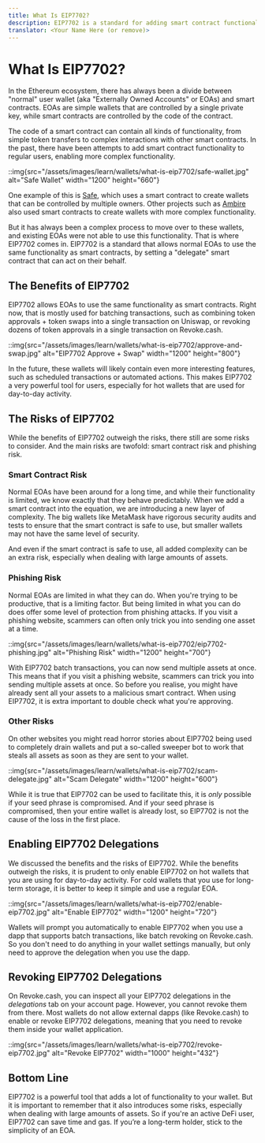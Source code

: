 ```yaml
---
title: What Is EIP7702?
description: EIP7702 is a standard for adding smart contract functionality to a wallet. It can be used to enable things like batch transactions and more.
translator: <Your Name Here (or remove)>
---
```


# What Is EIP7702?

In the Ethereum ecosystem, there has always been a divide between "normal" user wallet (aka "Externally Owned Accounts" or EOAs) and smart contracts. EOAs are simple wallets that are controlled by a single private key, while smart contracts are controlled by the code of the contract.

The code of a smart contract can contain all kinds of functionality, from simple token transfers to complex interactions with other smart contracts. In the past, there have been attempts to add smart contract functionality to regular users, enabling more complex functionality.

::img{src="/assets/images/learn/wallets/what-is-eip7702/safe-wallet.jpg" alt="Safe Wallet" width="1200" height="660"}

One example of this is [Safe](https://safe.global/), which uses a smart contract to create wallets that can be controlled by multiple owners. Other projects such as [Ambire](https://ambire.com/) also used smart contracts to create wallets with more complex functionality.

But it has always been a complex process to move over to these wallets, and existing EOAs were not able to use this functionality. That is where EIP7702 comes in. EIP7702 is a standard that allows normal EOAs to use the same functionality as smart contracts, by setting a "delegate" smart contract that can act on their behalf.

## The Benefits of EIP7702

EIP7702 allows EOAs to use the same functionality as smart contracts. Right now, that is mostly used for batching transactions, such as combining token approvals + token swaps into a single transaction on Uniswap, or revoking dozens of token approvals in a single transaction on Revoke.cash.

::img{src="/assets/images/learn/wallets/what-is-eip7702/approve-and-swap.jpg" alt="EIP7702 Approve + Swap" width="1200" height="800"}

In the future, these wallets will likely contain even more interesting features, such as scheduled transactions or automated actions. This makes EIP7702 a very powerful tool for users, especially for hot wallets that are used for day-to-day activity.

## The Risks of EIP7702

While the benefits of EIP7702 outweigh the risks, there still are some risks to consider. And the main risks are twofold: smart contract risk and phishing risk.

### Smart Contract Risk

Normal EOAs have been around for a long time, and while their functionality is limited, we know exactly that they behave predictably. When we add a smart contract into the equation, we are introducing a new layer of complexity. The big wallets like MetaMask have rigorous security audits and tests to ensure that the smart contract is safe to use, but smaller wallets may not have the same level of security.

And even if the smart contract is safe to use, all added complexity can be an extra risk, especially when dealing with large amounts of assets.

### Phishing Risk

Normal EOAs are limited in what they can do. When you're trying to be productive, that is a limiting factor. But being limited in what you can do does offer some level of protection from phishing attacks. If you visit a phishing website, scammers can often only trick you into sending one asset at a time.

::img{src="/assets/images/learn/wallets/what-is-eip7702/eip7702-phishing.jpg" alt="Phishing Risk" width="1200" height="700"}

With EIP7702 batch transactions, you can now send multiple assets at once. This means that if you visit a phishing website, scammers can trick you into sending multiple assets at once. So before you realise, you might have already sent all your assets to a malicious smart contract. When using EIP7702, it is extra important to double check what you're approving.

### Other Risks

On other websites you might read horror stories about EIP7702 being used to completely drain wallets and put a so-called sweeper bot to work that steals all assets as soon as they are sent to your wallet.

::img{src="/assets/images/learn/wallets/what-is-eip7702/scam-delegate.jpg" alt="Scam Delegate" width="1200" height="600"}

While it is true that EIP7702 can be used to facilitate this, it is *only* possible if your seed phrase is compromised. And if your seed phrase is compromised, then your entire wallet is already lost, so EIP7702 is not the cause of the loss in the first place.

## Enabling EIP7702 Delegations

We discussed the benefits and the risks of EIP7702. While the benefits outweigh the risks, it is prudent to only enable EIP7702 on hot wallets that you are using for day-to-day activity. For cold wallets that you use for long-term storage, it is better to keep it simple and use a regular EOA.

::img{src="/assets/images/learn/wallets/what-is-eip7702/enable-eip7702.jpg" alt="Enable EIP7702" width="1200" height="720"}

Wallets will prompt you automatically to enable EIP7702 when you use a dapp that supports batch transactions, like batch revoking on Revoke.cash. So you don't need to do anything in your wallet settings manually, but only need to approve the delegation when you use the dapp.

## Revoking EIP7702 Delegations

On Revoke.cash, you can inspect all your EIP7702 delegations in the *delegations* tab on your account page. However, you cannot revoke them from there. Most wallets do not allow external dapps (like Revoke.cash) to enable or revoke EIP7702 delegations, meaning that you need to revoke them inside your wallet application.

::img{src="/assets/images/learn/wallets/what-is-eip7702/revoke-eip7702.jpg" alt="Revoke EIP7702" width="1000" height="432"}

## Bottom Line

EIP7702 is a powerful tool that adds a lot of functionality to your wallet. But it is important to remember that it also introduces some risks, especially when dealing with large amounts of assets. So if you're an active DeFi user, EIP7702 can save time and gas. If you’re a long-term holder, stick to the simplicity of an EOA.
